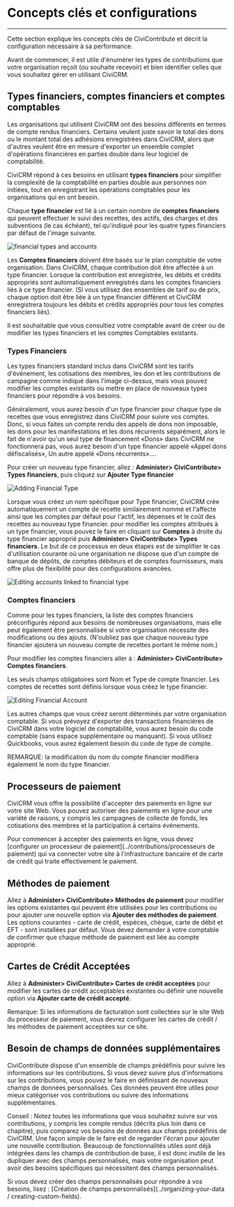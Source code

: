 # Concepts clés et configurations
---------------------------------

Cette section explique les concepts clés de CiviContribute et décrit la configuration nécessaire à sa performance.

Avant de commencer, il est utile d'énumérer les types de contributions que votre organisation reçoit (ou souhaite recevoir) et bien identifier celles que vous souhaitez gérer en utilisant CiviCRM.

## Types financiers, comptes financiers et comptes comptables

Les organisations qui utilisent CiviCRM ont des besoins différents en termes de compte rendus financiers. Certains veulent juste savoir le total des dons ou le montant total des adhésions enregistrées dans CiviCRM, alors que d'autres veulent être en mesure d'exporter un ensemble complet d'opérations financières en parties double dans leur logiciel de comptabilité.

CiviCRM répond à ces besoins en utilisant **types financiers** pour simplifier la complexité de la comptabilité en parties double aux personnes non initiées, tout en enregistrant les opérations comptables pour les organisations qui en ont besoin.

Chaque **type financier** est lié à un certain nombre de **comptes financiers** qui peuvent effectuer le suivi des recettes, des actifs, des charges et des subventions (le cas échéant), tel qu'indiqué pour les quatre types financiers par défaut de l'image suivante.

![financial types and accounts](../img/civicontribute-financial-types-and-accounts.png)

Les **Comptes financiers** doivent être basés sur le plan comptable de votre organisation. Dans CiviCRM, chaque contribution doit être affectée à un type financier. Lorsque la contribution est enregistrée, les débits et crédits appropriés sont automatiquement enregistrés dans les comptes financiers liés à ce type financier. (Si vous utilisez des ensembles de tarif ou de prix, chaque option doit être liée à un type financier différent et CiviCRM enregistrera toujours les débits et crédits appropriés pour tous les comptes financiers liés).

Il est souhaitable que vous consultiez votre comptable avant de créer ou de modifier les types financiers et les comptes Comptables existants.

### Types Financiers

Les types financiers standard inclus dans CiviCRM sont les tarifs d'événement, les cotisations des membres, les don et les contributions de campagne comme indiqué dans l'image ci-dessus, mais vous pouvez modifier les comptes existants ou mettre en place de nouveaux types financiers pour répondre à vos besoins.

Généralement, vous aurez besoin d'un type financier pour chaque type de recettes que vous enregistrez dans CiviCRM pour suivre vos comptes. Donc, si vous faites un compte rendu des appels de dons non imposable, les dons pour les manifestations et les dons récurrents séparément, alors le fait de n'avoir qu'un seul type de financement «Dons» dans CiviCRM ne fonctionnera pas, vous aurez besoin d'un type financier appelé «Appel dons défiscalisés», Un autre appelé «Dons récurrents»....

Pour créer un nouveau type financier, allez :  **Administer> CiviContribute> Types financiers**, puis cliquez sur **Ajouter Type financier**

![Adding Financial Type](../img/civicontribute-financial-types-add-new.png)

Lorsque vous créez un nom spécifique pour Type financier, CiviCRM crée automatiquement un compte de recette similairement nommé et l'affecte ainsi que les comptes par défaut pour l'actif, les dépenses et le coût des recettes au nouveau type financier. pour modifier les comptes attribués à un type financier, vous pouvez le faire en cliquant sur **Comptes** à droite du type financier approprié puis **Administer> CiviContribute> Types financiers**. Le but de ce processus en deux étapes est de simplifier le cas d'utilisation courante où une organisation ne dispose que d'un compte de banque de dépôts, de comptes débiteurs et de comptes fournisseurs, mais offre plus de flexibilité pour des configurations avancées.

![Editing accounts linked to financial type](../img/civicontribute-financial-types-linked-accounts.png)

### Comptes financiers 

Comme pour les types financiers, la liste des comptes financiers préconfigurés répond aux besoins de nombreuses organisations, mais elle peut également être personnalisée si votre organisation nécessite des modifications ou des ajouts. (N'oubliez pas que chaque nouveau type financier ajoutera un nouveau compte de recettes portant le même nom.)

Pour modifier les comptes financiers aller à :  **Administer> CiviContribute> Comptes financiers**.

Les seuls champs obligatoires sont Nom et Type de compte financier. Les comptes de recettes sont définis lorsque vous créez le type financier.

![Editing Financial Account](../img/civicontribute-financial-account-edit.png)

Les autres champs que vous créez seront déterminés par votre organisation comptable. Si vous prévoyez d'exporter des transactions financières de CiviCRM dans votre logiciel de comptabilité, vous aurez besoin du code comptable (sans espace supplémentaire ou manquant). Si vous utilisez Quickbooks, vous aurez également besoin du code de type de compte.

REMARQUE: la modification du nom du compte financier modifiera également le nom du type financier.

## **Processeurs de paiement**

CiviCRM vous offre la possibilité d'accepter des paiements en ligne sur votre site Web. Vous pouvez autoriser des paiements en ligne pour une variété de raisons, y compris les campagnes de collecte de fonds, les cotisations des membres et la participation à certains événements.

Pour commencer à accepter des paiements en ligne, vous devez [configurer un processeur de paiement](../contributions/processeurs de paiement) qui va connecter votre site à l'infrastructure bancaire et de carte de crédit qui traite effectivement le paiement.

## **Méthodes de paiement**

Allez à **Administer> CiviContribute> Méthodes de paiement**  pour modifier les options existantes qui peuvent être utilisées pour les contributions ou pour ajouter une nouvelle option via **Ajouter des méthodes de paiement**. Les options courantes - carte de crédit, espèces, chèque, carte de débit et EFT - sont installées par défaut. Vous devez demander à votre comptable de confirmer que chaque méthode de paiement est liée au compte approprié.

## **Cartes de Crédit Acceptées**

Allez à **Administer> CiviContribute> Cartes de crédit acceptées** pour modifier les cartes de crédit acceptables existantes ou définir une nouvelle option via **Ajouter carte de crédit accepté**.

Remarque: Si les informations de facturation sont collectées sur le site Web du processeur de paiement, vous devrez configurer les cartes de crédit / les méthodes de paiement acceptées sur ce site.

## Besoin de champs de données supplémentaires

CiviContribute dispose d'un ensemble de champs prédéfinis pour suivre les informations sur les contributions. Si vous devez suivre plus d'informations sur les contributions, vous pouvez le faire en définissant de nouveaux champs de données personnalisés. Ces données peuvent être utiles pour mieux catégoriser vos contributions ou suivre des informations supplémentaires.

Conseil : Notez toutes les informations que vous souhaitez suivre sur vos contributions, y compris les compte rendus (décrits plus loin dans ce chapitre), puis comparez vos besoins de données aux champs prédéfinis de CiviCRM. Une façon simple de le faire est de regarder l'écran pour ajouter une nouvelle contribution. Beaucoup de fonctionnalités utiles sont déjà intégrées dans les champs de contribution de base, il est donc inutile de les dupliquer avec des champs personnalisés, mais votre organisation peut avoir des besoins spécifiques qui nécessitent des champs personnalisés.

Si vous devez créer des champs personnalisés pour répondre à vos besoins, lisez : [Création de champs personnalisés](../organizing-your-data / creating-custom-fields).

